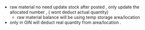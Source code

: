 - raw material no need update stock after posted , 
  only update the allocated number , ( wont deduct actual quantity)
  - raw material balance will be using temp storage area/location 
- only in GIN will deduct real quantity from area/location . 